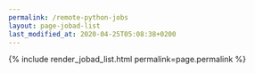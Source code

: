 ```yaml
---
permalink: /remote-python-jobs
layout: page-jobad-list
last_modified_at: 2020-04-25T05:08:38+0200
---
```

{% include render_jobad_list.html permalink=page.permalink %}
